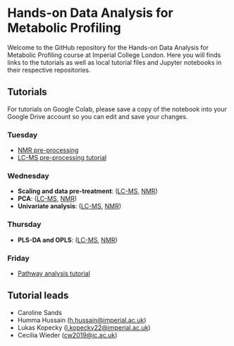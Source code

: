 # Hands-on Data Analysis for Metabolic Profiling

Welcome to the GitHub repository for the Hands-on Data Analysis for Metabolic Profiling course at Imperial College London. Here you will finds links to the tutorials as well as local tutorial files and Jupyter notebooks in their respective repositories.

## Tutorials
For tutorials on Google Colab, please save a copy of the notebook into your Google Drive account so you can edit and save your changes. 

### Tuesday
- [NMR pre-processing](https://colab.research.google.com/drive/1bs-Tk5qdstkogBmzzfnv0ZL2OpnzU2TY?usp=sharing)
- [LC-MS pre-processing tutorial](https://drive.google.com/file/d/1GDADWepBEoKBkEARlsyp6dhvNaqWu-ho/view?usp=sharing)

### Wednesday
- **Scaling and data pre-treatment**: ([LC-MS](https://colab.research.google.com/drive/1gtRuLEo5BxAD9s0t_V8XQUcjcgN_gZA-?authuser=1#scrollTo=jofEdg0PisvM), [NMR](https://colab.research.google.com/drive/1YcBiYSBhdM6cNlEc59Kjl4weVp4wr6wq#scrollTo=HDMYzoF_PeJG))
- **PCA**: ([LC-MS](https://colab.research.google.com/drive/1_ka--nqmM-Q0pA4C9YoBaEMaKEGgBDlv?authuser=1#scrollTo=sRoSV1tbV97I), [NMR](https://colab.research.google.com/drive/1b5VfXCL9P-ym9LegtQnufqNeT0VfDZz5?usp=sharing))
- **Univariate analysis**: ([LC-MS](https://colab.research.google.com/drive/1T9Zui2utrEQyocNnX_JkielWSZgKoFpd?usp=sharing), [NMR](https://colab.research.google.com/drive/14bHnBoL3lLtAFICqC8BhLNMY_VZtTxT_?usp=sharing))
  
### Thursday 
- **PLS-DA and OPLS**: ([LC-MS](https://colab.research.google.com/drive/15SDmiZsnsIdDXR7yJW9Jp70PGMp_iGie), [NMR](https://colab.research.google.com/drive/1VgLWRLwHGKLyygbZ-9IXuPwiSJelwZqD))


### Friday 
- [Pathway analysis tutorial](https://colab.research.google.com/drive/1_qSFErFOKvDi-jrZC7ccCnkzjaY-j3yY?usp=drive_link)


## Tutorial leads
- Caroline Sands
- Humma Hussain (h.hussain@imperial.ac.uk)
- Lukas Kopecky ([l.kopecky22@imperial.ac.uk](mailto:l.kopecky22@imperial.ac.uk?subject=[GitHub]%20IPTC%20Data%20Analysis%20Course))
- Cecilia Wieder (cw2019@ic.ac.uk)
